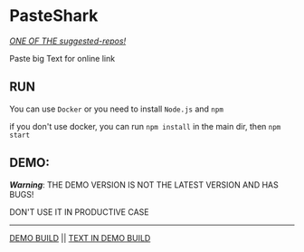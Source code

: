 # PasteShark
[*ONE OF THE suggested-repos!*](https://sharkbyteprojects.github.io/suggested-repos/)

Paste big Text for online link

## RUN
You can use `Docker` or you need to install `Node.js` and `npm`

if you don't use docker, you can run `npm install` in the main dir, then `npm start`

## DEMO:
***Warning***: THE DEMO VERSION IS NOT THE LATEST VERSION AND HAS BUGS!

DON'T USE IT IN PRODUCTIVE CASE

---

[DEMO BUILD](https://pasteshark.glitch.me/) || [TEXT IN DEMO BUILD](https://pasteshark.glitch.me#ecc84ac050b4001cf143eb1fc99efe9c)
